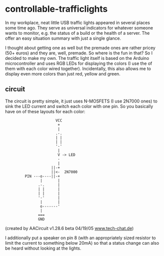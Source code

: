 # controllable-trafficlights

In my workplace, neat little USB traffic lights appeared in several places some time ago. They serve as universal indicators for whatever someone wants to monitor, e.g. the status of a build or the health of a server. The offer an easy situation summary with just a single glance.

I thought about getting one as well but the premade ones are rather pricey (50+ euros) and they are, well, premade. So where is the fun in that? So I decided to make my own. The traffic light itself is based on the Arduino microcontroller and uses RGB LEDs for displaying the colors (I use the of them with each color wired together). Incidentally, this also allows me to display even more colors than just red, yellow and green.

## circuit

The circuit is pretty simple, it just uses N-MOSFETS (I use 2N7000 ones) to sink the LED current and switch each color with one pin. So you basically have on of these layouts for each color:

                           VCC
                            +
                            |
                           .-.
                           | |
                           | |
                           '-'
                            |
                            V -> LED
                            -
                            |
                         ||-+
                         ||<-  2N7000
             PIN ---o----||-+
                    |       |
                   .-.      |
                   | |      |
                   | |      |
                   '-'      |
                    |       |
                    o-------'
                    |
                   ===
                   GND
(created by AACircuit v1.28.6 beta 04/19/05 www.tech-chat.de)

I additionally put a speaker on pin 8 (with an appropriately sized resistor to limit the current to something below 20mA) so that a status change can also be heard without looking at the lights.
